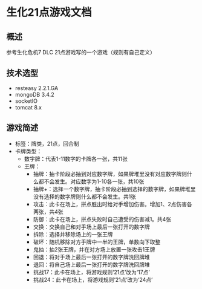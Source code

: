 # 生化21点游戏文档

## 概述
参考生化危机7 DLC 21点游戏写的一个游戏（规则有自己定义）

## 技术选型
* resteasy 2.2.1.GA
* mongoDB 3.4.2
* socketIO
* tomcat 8.x

## 游戏简述

* 标签：牌类，21点，回合制
* 卡牌类型：
    - 数字牌：代表1-11数字的卡牌各一张，共11张
    - 王牌：
        + 抽牌：抽卡阶段必抽到对应数字牌，如果牌堆里没有对应数字牌则什么都不会发生。对应数字为1-10各一张，共10张
        + 抽牌+：选择一个数字牌，抽卡阶段必抽到选择的数字牌，如果牌堆里没有选择的数字牌则什么都不会发生。共1张
        + 攻击：此卡在场上，拼点胜出时给对手增加伤害。增加1、2点伤害各两张，共4张
        + 防御：此卡在场上，拼点失败时自己遭受的伤害减1。共4张
        + 交换：交换自己和对手场上最后一张打开的数字牌
        + 拆除：选择并移除场上的一张王牌
        + 破坏：随机移除对方手牌中一半的王牌，单数向下取整
        + 鬼抽：抽2张王牌，并在对方场上放置一张攻击1王牌
        + 回退：将对手场上最后一张打开的数字牌洗回牌堆
        + 退回：将自己场上最后一张打开的数字牌洗回牌堆
        + 挑战17：此卡在场上，将游戏规则‘21点’改为‘17点’
        + 挑战24：此卡在场上，将游戏规则‘21点’改为‘24点’